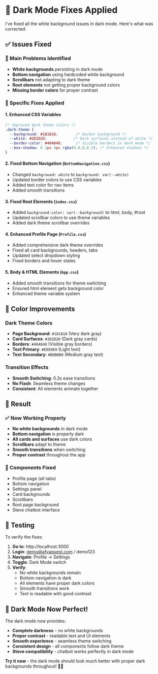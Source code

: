 # 🌙 Dark Mode Fixes Applied

I've fixed all the white background issues in dark mode. Here's what was corrected:

## ✅ Issues Fixed

### 🎯 Main Problems Identified
- **White backgrounds** persisting in dark mode
- **Bottom navigation** using hardcoded white background
- **Scrollbars** not adapting to dark theme
- **Root elements** not getting proper background colors
- **Missing border colors** for proper contrast

### 🔧 Specific Fixes Applied

#### 1. **Enhanced CSS Variables**
```css
/* Improved dark theme colors */
.dark-theme {
  --background: #181818;        /* Darker background */
  --white: #2D2D2D;            /* Dark surfaces instead of white */
  --border-color: #404040;      /* Visible borders in dark mode */
  --box-shadow: 0 2px 4px rgba(0,0,0,0.5); /* Enhanced shadows */
}
```

#### 2. **Fixed Bottom Navigation** (`BottomNavigation.css`)
- Changed `background: white` to `background: var(--white)`
- Updated border colors to use CSS variables
- Added text color for nav items
- Added smooth transitions

#### 3. **Fixed Root Elements** (`index.css`)
- Added `background-color: var(--background)` to html, body, #root
- Updated scrollbar colors to use theme variables
- Added dark theme scrollbar overrides

#### 4. **Enhanced Profile Page** (`Profile.css`)
- Added comprehensive dark theme overrides
- Fixed all card backgrounds, headers, tabs
- Updated select dropdown styling
- Fixed borders and hover states

#### 5. **Body & HTML Elements** (`App.css`)
- Added smooth transitions for theme switching
- Ensured html element gets background color
- Enhanced theme variable system

## 🎨 Color Improvements

### Dark Theme Colors
- **Page Background**: `#181818` (Very dark gray)
- **Card Surfaces**: `#2D2D2D` (Dark gray cards)
- **Borders**: `#404040` (Visible gray borders)
- **Text Primary**: `#E0E0E0` (Light text)
- **Text Secondary**: `#B0B0B0` (Medium gray text)

### Transition Effects
- **Smooth Switching**: 0.3s ease transitions
- **No Flash**: Seamless theme changes
- **Consistent**: All elements animate together

## 🚀 Result

### ✅ Now Working Properly
- **No white backgrounds** in dark mode
- **Bottom navigation** is properly dark
- **All cards and surfaces** use dark colors
- **Scrollbars** adapt to theme
- **Smooth transitions** when switching
- **Proper contrast** throughout the app

### 🎯 Components Fixed
- Profile page (all tabs)
- Bottom navigation
- Settings panel
- Card backgrounds
- Scrollbars
- Root page background
- Steve chatbot interface

## 🧪 Testing

To verify the fixes:

1. **Go to**: http://localhost:3000
2. **Login**: demo@afyaquest.com / demo123
3. **Navigate**: Profile → Settings
4. **Toggle**: Dark Mode switch
5. **Verify**: 
   - No white backgrounds remain
   - Bottom navigation is dark
   - All elements have proper dark colors
   - Smooth transitions work
   - Text is readable with good contrast

## 🎉 Dark Mode Now Perfect!

The dark mode now provides:
- **Complete darkness** - no white backgrounds
- **Proper contrast** - readable text and UI elements
- **Smooth experience** - seamless theme switching
- **Consistent design** - all components follow dark theme
- **Steve compatibility** - chatbot works perfectly in dark mode

**Try it now** - the dark mode should look much better with proper dark backgrounds throughout! 🌙✨
